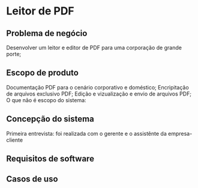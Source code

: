 # Leitor de PDF
## Problema de negócio
Desenvolver um leitor e editor de PDF para uma corporação de grande porte;

## Escopo de produto
Documentação PDF para o cenário corporativo e doméstico;
Encripitação de arquivos exclusivo PDF;
Edição e vizualização e envio de arquivos PDF;
O que não é escopo do sistema:


## Concepção do sistema
Primeira entrevista: foi realizada com o gerente e o assistênte da empresa-cliente 
## Requisitos de software
## Casos de uso
